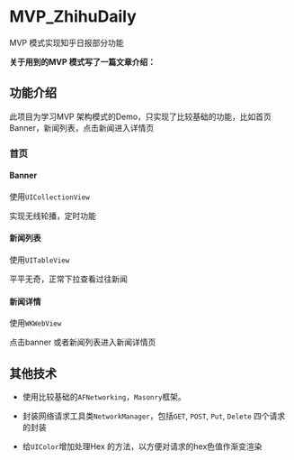 # MVP_ZhihuDaily
MVP 模式实现知乎日报部分功能

**关于用到的MVP 模式写了一篇文章介绍：**

## 功能介绍

此项目为学习MVP 架构模式的Demo，只实现了比较基础的功能，比如首页Banner，新闻列表，点击新闻进入详情页

### 首页

#### Banner

使用`UICollectionView`

实现无线轮播，定时功能



#### 新闻列表

使用`UITableView`

平平无奇，正常下拉查看过往新闻



#### 新闻详情

使用`WKWebView`

点击banner 或者新闻列表进入新闻详情页





## 其他技术

- 使用比较基础的`AFNetworking`，`Masonry`框架。

- 封装网络请求工具类`NetworkManager`，包括`GET`, `POST`, `Put`, `Delete` 四个请求的封装

- 给`UIColor`增加处理Hex 的方法，以方便对请求的hex色值作渐变渲染
